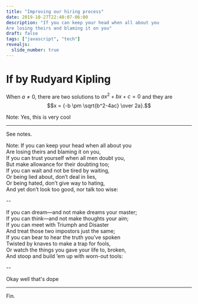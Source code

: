 ```yaml
---
title: "Improving our hiring process"
date: 2019-10-27T22:40:07-06:00
description: "If you can keep your head when all about you  
Are losing theirs and blaming it on you"
draft: false
tags: ["javascript", "tech"]
revealjs:
  slide_number: true
---
```


# If by Rudyard Kipling

When $a \ne 0$, there are two solutions to $ax^2 + bx + c = 0$ and they are
$$x = {-b \pm \sqrt{b^2-4ac} \over 2a}.$$

Note: Yes, this is very cool

---

See notes.

Note: If you can keep your head when all about you  
Are losing theirs and blaming it on you,  
If you can trust yourself when all men doubt you,  
But make allowance for their doubting too;  
If you can wait and not be tired by waiting,  
Or being lied about, don’t deal in lies,  
Or being hated, don’t give way to hating,  
And yet don’t look too good, nor talk too wise:

--

If you can dream—and not make dreams your master;  
If you can think—and not make thoughts your aim;  
If you can meet with Triumph and Disaster  
And treat those two impostors just the same;  
If you can bear to hear the truth you’ve spoken  
Twisted by knaves to make a trap for fools,  
Or watch the things you gave your life to, broken,  
And stoop and build ’em up with worn-out tools:

--

Okay well that's dope

---

Fin.
